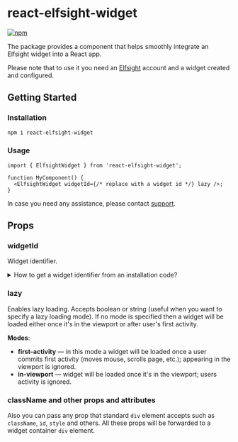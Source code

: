 # react-elfsight-widget

[![npm](https://img.shields.io/npm/dm/react-elfsight-widget)](https://www.npmjs.com/package/react-elfsight-widget)

The package provides a component that helps smoothly integrate an Elfsight widget into a React app.

Please note that to use it you need an [Elfsight](https://elfsight.com/) account and a widget created and configured.

## Getting Started

### Installation

```sh
npm i react-elfsight-widget
```

### Usage

```tsx
import { ElfsightWidget } from 'react-elfsight-widget';

function MyComponent() {
  <ElfsightWidget widgetId={/* replace with a widget id */} lazy />;
}
```

In case you need any assistance, please contact [support](https://help.elfsight.com/).

## Props

### widgetId

Widget identifier.

<details>
  <summary>How to get a widget identifier from an installation code?</summary>
  
  Let's take a look at an arbitrary installation code.
  ```html
  <script src="https://static.elfsight.com/platform/platform.js" defer></script>
  <div class="elfsight-app-85d18ddb-c202-421e-9a88-6c099d7a7833"></div>
  ```
  At the second line we can see a `div` element with a long class name: `elfsight-app-85d18ddb-c202-421e-9a88-6c099d7a7833`, where `85d18ddb-c202-421e-9a88-6c099d7a7833` is the widget identifier.
  
  So, in order to obtain a widget identifier you need'll to take it's class name and strip `elfsight-app-` prefix.
</details>

### lazy

Enables lazy loading. Accepts boolean or string (useful when you want to specify a lazy loading mode). If no mode is specified then a widget will be loaded either once it's in the viewport or after user's first activity.

**Modes**:
* **first-activity** — in this mode a widget will be loaded once a user commits first activity (moves mouse, scrolls page, etc.); appearing in the viewport is ignored.
* **in-viewport** — widget will be loaded once it's in the viewport; users activity is ignored.

### className and other props and attributes

Also you can pass any prop that standard `div` element accepts such as `className`, `id`, `style` and others. All these props will be forwarded to a widget container `div` element.
